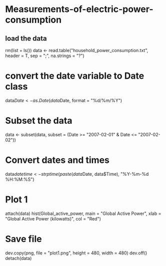 # Measurements-of-electric-power-consumption
## load the data
rm(list = ls())
data <- read.table("household_power_consumption.txt", header = T, 
                   sep = ";", na.strings = "?")
# convert the date variable to Date class
data$Date <- as.Date(data$Date, format = "%d/%m/%Y")

# Subset the data
data <- subset(data, subset = (Date >= "2007-02-01" & Date <= "2007-02-02"))

# Convert dates and times
data$datetime <- strptime(paste(data$Date, data$Time), "%Y-%m-%d %H:%M:%S")

# Plot 1
attach(data)
hist(Global_active_power, main = "Global Active Power", 
     xlab = "Global Active Power (kilowatts)", col = "Red")

# Save file
dev.copy(png, file = "plot1.png", height = 480, width = 480)
dev.off()
detach(data)
